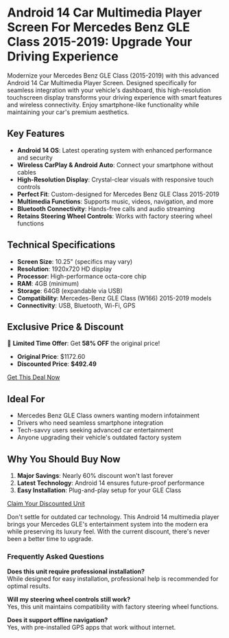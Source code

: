 # Android 14 Car Multimedia Player Screen For Mercedes Benz GLE Class 2015-2019: Upgrade Your Driving Experience

Modernize your Mercedes Benz GLE Class (2015-2019) with this advanced Android 14 Car Multimedia Player Screen. Designed specifically for seamless integration with your vehicle's dashboard, this high-resolution touchscreen display transforms your driving experience with smart features and wireless connectivity. Enjoy smartphone-like functionality while maintaining your car's premium aesthetics.

## Key Features  

- **Android 14 OS**: Latest operating system with enhanced performance and security  
- **Wireless CarPlay & Android Auto**: Connect your smartphone without cables  
- **High-Resolution Display**: Crystal-clear visuals with responsive touch controls  
- **Perfect Fit**: Custom-designed for Mercedes Benz GLE Class 2015-2019  
- **Multimedia Functions**: Supports music, videos, navigation, and more  
- **Bluetooth Connectivity**: Hands-free calls and audio streaming  
- **Retains Steering Wheel Controls**: Works with factory steering wheel functions  

## Technical Specifications  

- **Screen Size**: 10.25" (specifics may vary)  
- **Resolution**: 1920x720 HD display  
- **Processor**: High-performance octa-core chip  
- **RAM**: 4GB (minimum)  
- **Storage**: 64GB (expandable via USB)  
- **Compatibility**: Mercedes-Benz GLE Class (W166) 2015-2019 models  
- **Connectivity**: USB, Bluetooth, Wi-Fi, GPS  

## Exclusive Price & Discount  

🚨 **Limited Time Offer**: Get **58% OFF** the original price!  

- **Original Price**: $1172.60  
- **Discounted Price**: **$492.49**  

<div class="flex justify-center my-2">  
  <a href="https://buy.csgad.com/oDWHXRK" rel="nofollow sponsored" target="_blank" class="py-2 px-4 rounded-md text-white font-semibold bg-gradient-to-r from-[#f73c22] to-[#ff7b48]">Get This Deal Now</a>  
</div>  

## Ideal For  

- Mercedes Benz GLE Class owners wanting modern infotainment  
- Drivers who need seamless smartphone integration  
- Tech-savvy users seeking advanced car entertainment  
- Anyone upgrading their vehicle's outdated factory system  

## Why You Should Buy Now  

1. **Major Savings**: Nearly 60% discount won't last forever  
2. **Latest Technology**: Android 14 ensures future-proof performance  
3. **Easy Installation**: Plug-and-play setup for your GLE Class  

<div class="flex justify-center my-2">  
  <a href="https://buy.csgad.com/oDWHXRK" rel="nofollow sponsored" target="_blank" class="py-2 px-4 rounded-md text-white font-semibold bg-gradient-to-r from-[#f73c22] to-[#ff7b48]">Claim Your Discounted Unit</a>  
</div>  

Don't settle for outdated car technology. This Android 14 multimedia player brings your Mercedes GLE's entertainment system into the modern era while preserving its luxury feel. With the current discount, there's never been a better time to upgrade.  

### Frequently Asked Questions  

**Does this unit require professional installation?**  
While designed for easy installation, professional help is recommended for optimal results.  

**Will my steering wheel controls still work?**  
Yes, this unit maintains compatibility with factory steering wheel functions.  

**Does it support offline navigation?**  
Yes, with pre-installed GPS apps that work without internet.